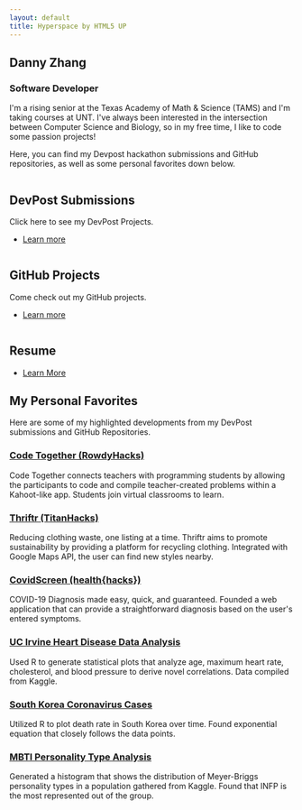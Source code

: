 ```yaml
---
layout: default
title: Hyperspace by HTML5 UP
---
```

<!-- Intro -->
<section id="intro" class="wrapper style1 fullscreen fade-up">
	<div class="inner">
		<h1>Danny Zhang</h1>
		<h3>Software Developer</h3>
		<p>I'm a rising senior at the Texas Academy of Math & Science (TAMS) and I'm taking courses at UNT. I've always been interested in the intersection between Computer Science and Biology, so in my free time, I like to code some passion projects!</p>
		<p>Here, you can find my Devpost hackathon submissions and GitHub repositories, as well as some personal favorites down below.</p>
	</div>
</section>

<!-- One -->
<section id="one" class="wrapper style2 spotlights">
	<section>
		<a href="#" class="image"><img src="../dannyzhang1020.github.io/images/dev-post-555431.png" alt="" data-position="center center" /></a>
		<div class="content">
			<div class="inner">
				<h2>DevPost Submissions</h2>
				<p>Click here to see my DevPost Projects.</p>
				<ul class="actions">
					<li><a href="https://devpost.com/dannyzhangtx" class="button" target = "_blank">Learn more</a></li>
				</ul>
			</div>
		</div>
	</section>
	<section>
		<a href="#" class="image"><img src="../dannyzhang1020.github.io/images/github-logo.png" alt="" data-position="top center" /></a>
		<div class="content">
			<div class="inner">
				<h2>GitHub Projects</h2>
				<p>Come check out my GitHub projects.</p>
				<ul class="actions">
					<li><a href="https://github.com/dannyzhang1020" class="button" target = "_blank">Learn more</a></li>
				</ul>
			</div>
		</div>
	</section>
	<section>
		<a href="#" class="image"><img src="../dannyzhang1020.github.io/images/cv_PNG42.png" alt="" data-position="25% 25%" /></a>
		<div class="content">
			<div class="inner">
				<h2>Resume</h2>
				<ul class="actions">
					<li><a href="../dannyzhang1020.github.io/images/DannyZhang_Resume.pdf" class="button" target = "_blank">Learn More</a></li>
				</ul>
			</div>
		</div>
	</section>
</section>

<!-- Two -->
<section id="two" class="wrapper style3 fade-up">
	<div class="inner">
		<h2>My Personal Favorites</h2>
		<p>Here are some of my highlighted developments from my DevPost submissions and GitHub Repositories.</p>
		<div class="features">
			<section>
				<span class="icon major fa-code"></span>
				<a href = "https://devpost.com/software/code-together-v5e8tz" target = "_blank"><h3>Code Together (RowdyHacks)</h3></a>
				<p>Code Together connects teachers with programming students by allowing the participants to code and compile teacher-created problems within a Kahoot-like app. Students join virtual classrooms to learn.</p>
			</section>
			<section>
				<span class="icon fas fa-tshirt"></span>
				<a href = "https://devpost.com/software/thriftr" target = "_blank"><h3>Thriftr (TitanHacks)</h3></a>
				<p>Reducing clothing waste, one listing at a time. Thriftr aims to promote sustainability by providing a platform for recycling clothing. Integrated with Google Maps API, the user can find new styles nearby.</p>
			</section>
			<section>
				<span class="icon major fa-heartbeat"></span>
				<a href = "https://devpost.com/software/covidscreen" target = "_blank"><h3>CovidScreen (health{hacks})</h3></a>
				<p>COVID-19 Diagnosis made easy, quick, and guaranteed. Founded a web application that can provide a straightforward diagnosis based on the user's entered symptoms.</p>
			</section>
			<section>
				<span class="icon major fa-h-square"></span>
				<a href = "https://github.com/dannyzhang1020/uci-heart-disease" target = "_blank"><h3>UC Irvine Heart Disease Data Analysis</h3></a>
				<p>Used R to generate statistical plots that analyze age, maximum heart rate, cholesterol, and blood pressure to derive novel correlations. Data compiled from Kaggle.</p>
			</section>
			<section>
				<span class="icon major fa-user-md"></span>
				<a href = "https://github.com/dannyzhang1020/Korea-Coronavirus-Cases" target = "_blank"><h3>South Korea Coronavirus Cases</h3></a>
				<p>Utilized R to plot death rate in South Korea over time. Found exponential equation that closely follows the data points.</p>
			</section>
			<section>
				<span class="icon major fa-smile"></span>
				<a href = "https://github.com/dannyzhang1020/mbti-analysis" target = "_blank"><h3>MBTI Personality Type Analysis</h3></a>
				<p>Generated a histogram that shows the distribution of Meyer-Briggs personality types in a population gathered from Kaggle. Found that INFP is the most represented out of the group.</p>
			</section>
		</div>
	</div>
</section>
